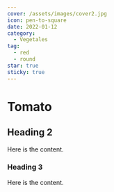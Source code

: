```yaml
---
cover: /assets/images/cover2.jpg
icon: pen-to-square
date: 2022-01-12
category:
  - Vegetales
tag:
  - red
  - round
star: true
sticky: true
---
```


# Tomato

## Heading 2

Here is the content.

### Heading 3

Here is the content.
